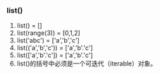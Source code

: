 ### list()
1. list() = []
2. list(range(3)) = [0,1,2]
3. list('abc') = ['a','b','c']
4. list(('a','b','c')) = ['a','b'.'c']
5. list(['a','b'.'c']) = ['a','b'.'c']
6. list()的括号中必须是一个可迭代（iterable）对象。
